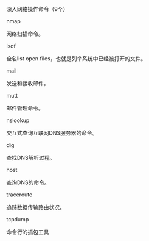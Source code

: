 深入网络操作命令（9个）

nmap

网络扫描命令。

lsof

全名list open files，也就是列举系统中已经被打开的文件。

mail

发送和接收邮件。

mutt

邮件管理命令。

nslookup

交互式查询互联网DNS服务器的命令。

dig

查找DNS解析过程。

host

查询DNS的命令。

traceroute

追踪数据传输路由状况。

tcpdump

命令行的抓包工具
